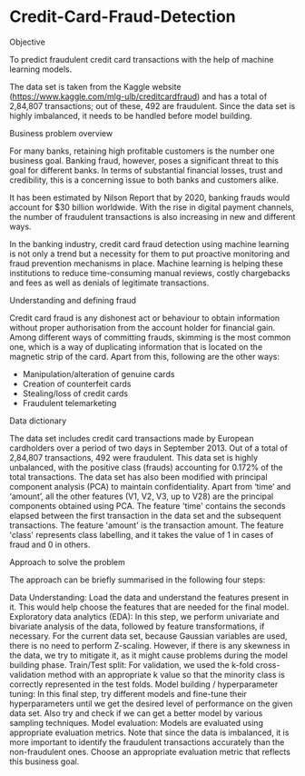 # Credit-Card-Fraud-Detection

Objective

To predict fraudulent credit card transactions with the help of machine learning models.

The data set is taken from the Kaggle website (https://www.kaggle.com/mlg-ulb/creditcardfraud) and has a total of 2,84,807 transactions; out of these, 492 are fraudulent. Since the data set is highly imbalanced, it needs to be handled before model building.

Business problem overview

For many banks, retaining high profitable customers is the number one business goal. Banking fraud, however, poses a significant threat to this goal for different banks. In terms of substantial financial losses, trust and credibility, this is a concerning issue to both banks and customers alike.

It has been estimated by Nilson Report that by 2020, banking frauds would account for $30 billion worldwide. With the rise in digital payment channels, the number of fraudulent transactions is also increasing in new and different ways. 

In the banking industry, credit card fraud detection using machine learning is not only a trend but a necessity for them to put proactive monitoring and fraud prevention mechanisms in place. Machine learning is helping these institutions to reduce time-consuming manual reviews, costly chargebacks and fees as well as denials of legitimate transactions.


Understanding and defining fraud

Credit card fraud is any dishonest act or behaviour to obtain information without proper authorisation from the account holder for financial gain. Among different ways of committing frauds, skimming is the most common one, which is a way of duplicating information that is located on the magnetic strip of the card. Apart from this, following are the other ways:

- Manipulation/alteration of genuine cards
- Creation of counterfeit cards
- Stealing/loss of credit cards
- Fraudulent telemarketing
 

Data dictionary

The data set includes credit card transactions made by European cardholders over a period of two days in September 2013. Out of a total of 2,84,807 transactions, 492 were fraudulent. This data set is highly unbalanced, with the positive class (frauds) accounting for 0.172% of the total transactions. The data set has also been modified with principal component analysis (PCA) to maintain confidentiality. Apart from ‘time’ and ‘amount’, all the other features (V1, V2, V3, up to V28) are the principal components obtained using PCA. The feature 'time' contains the seconds elapsed between the first transaction in the data set and the subsequent transactions. The feature 'amount' is the transaction amount. The feature 'class' represents class labelling, and it takes the value of 1 in cases of fraud and 0 in others.

 
Approach to solve the problem

The approach can be briefly summarised in the following four steps:

Data Understanding: Load the data and understand the features present in it. This would help choose the features that are needed for the final model.
Exploratory data analytics (EDA): In this step, we perform univariate and bivariate analysis of the data, followed by feature transformations, if necessary. For the current data set, because Gaussian variables are used, there is no need to perform Z-scaling. However, if there is any skewness in the data, we try to mitigate it, as it might cause problems during the model building phase.
Train/Test split: For validation, we used the k-fold cross-validation method with an appropriate k value so that the minority class is correctly represented in the test folds.
Model building / hyperparameter tuning: In this final step, try different models and fine-tune their hyperparameters until we get the desired level of performance on the given data set. Also try and check if we can get a better model by various sampling techniques.
Model evaluation: Models are evaluated using appropriate evaluation metrics. Note that since the data is imbalanced, it is more important to identify the fraudulent transactions accurately than the non-fraudulent ones. Choose an appropriate evaluation metric that reflects this business goal.
